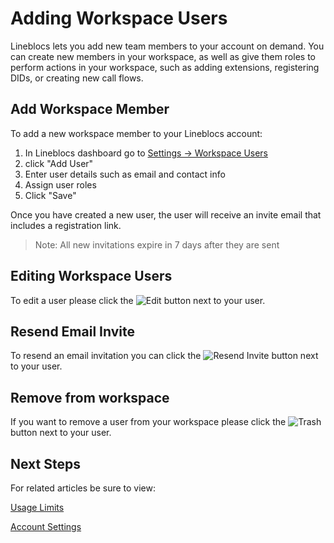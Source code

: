 # Adding Workspace Users

Lineblocs lets you add new team members to your account on demand. You can create new members in your workspace, as well as give them roles to perform actions in your workspace, such as adding extensions, registering DIDs, or creating new call flows. 

## Add Workspace Member

To add a new workspace member to your Lineblocs account:

1. In Lineblocs dashboard go to  [Settings -> Workspace Users](https://app.lineblocs.com/#/dashboard/settings/workspace-users)
2. click "Add User"
3. Enter user details such as email and contact info
4. Assign user roles
5. Click "Save"

Once you have created a new user, the user will receive an invite email that includes a registration link.

> Note: All new invitations expire in 7 days after they are sent

## Editing Workspace Users

To edit a user please click the ![Edit](/img/frontend/docs/shared/edit.png) button next to your user.

## Resend Email Invite

To resend an email invitation you can click the ![Resend Invite](/img/frontend/docs/workspace-users/reinvite.png) button next to your user.

## Remove from workspace

If you want to remove a user from your workspace please click the ![Trash](/img/frontend/docs/shared/trash.png) button next to your user.

## Next Steps

For related articles be sure to view:

[Usage Limits](https://lineblocs.com/resources/other-topics/usage-limits)

[Account Settings](https://lineblocs.com/resources/other-topics/account-settings)